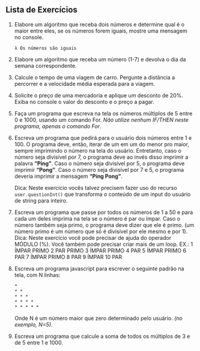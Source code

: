 ## Lista de Exercícios

1. Elabore um algoritmo que receba dois números e determine qual é o maior entre eles, se os números forem iguais, mostre uma mensagem no console.

   `λ Os números são iguais`

2. Elabore um algoritmo que receba um número (1-7) e devolva o dia da semana correspondente.

3. Calcule o tempo de uma viagem de carro. Pergunte a distância a percorrer e a velocidade média esperada para a viagem.

4. Solicite o preço de uma mercadoria e aplique um desconto de 20%. Exiba no console o valor do desconto e o preço a pagar.

5. Faça um programa que escreva na tela os números múltiplos de 5 entre 0 e 1000, usando um comando For. _Não utilize nenhum IF/THEN neste programa, apenas o comando For_.

6. Escreva um programa que pedirá para o usuário dois números entre 1 e 100. O programa deve, então, iterar de um em um do menor pro maior, sempre imprimindo o número na tela do usuário. Entretanto, caso o número seja divisível por 7, o programa deve ao invés disso imprimir a palavra **“Ping”**. Caso o número seja divisível por 5, o programa deve imprimir **“Pong”**. Caso o número seja divisível por 7 e 5, o programa deveria imprimir a mensagem **“Ping Pong”**.

   Dica: Neste exercício vocês talvez precisem fazer uso do recurso `user.questionInt()` que transforma o conteúdo de um input do usuário de string para inteiro.

7. Escreva um programa que passe por todos os números de 1 a 50 e para cada um deles imprima na tela se o número é par ou ímpar. Caso o número também seja primo, o programa deve dizer que ele é primo. (um número primo é um número que só é divisível por ele mesmo e por 1).
   Dica: Neste exercício você pode precisar de ajuda do operador MÓDULO (%). Você também pode precisar criar mais de um loop.
   EX.:
   1 ÍMPAR PRIMO
   2 PAR PRIMO
   3 ÍMPAR PRIMO
   4 PAR
   5 ÍMPAR PRIMO
   6 PAR
   7 ÍMPAR PRIMO
   8 PAR
   9 ÍMPAR
   10 PAR

8. Escreva um programa javascript para escrever o seguinte padrão na
   tela, com N linhas:

   ```
   *
   * *
   * * *
   * * * *
   * * * * *
   ```

   Onde N é um número maior que zero determinado pelo usuário. _(no exemplo, N=5)_.

9. Escreva um programa que calcule a soma de todos os múltiplos de 3 e de 5 entre 1 e 1000.
